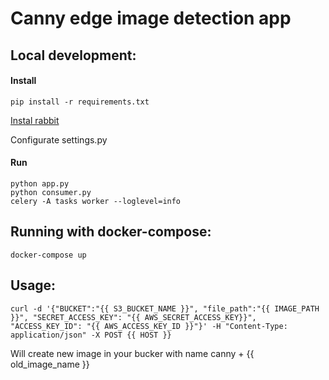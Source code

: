 # Canny edge image detection app 

## Local development:

#### Install

```
pip install -r requirements.txt
```
[Instal rabbit](https://www.digitalocean.com/community/tutorials/how-to-install-and-manage-rabbitmq)

Configurate settings.py
#### Run

```
python app.py
python consumer.py
celery -A tasks worker --loglevel=info
```

## Running with docker-compose:

```
docker-compose up 
```

## Usage:
```
curl -d '{"BUCKET":"{{ S3_BUCKET_NAME }}", "file_path":"{{ IMAGE_PATH }}", "SECRET_ACCESS_KEY": "{{ AWS_SECRET_ACCESS_KEY}}", "ACCESS_KEY_ID": "{{ AWS_ACCESS_KEY_ID }}"}' -H "Content-Type: application/json" -X POST {{ HOST }} 
```
Will create new image in your bucker with name canny + {{ old_image_name }}
